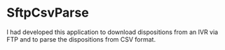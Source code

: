# SftpCsvParse
I had developed this application to download dispositions from an IVR via FTP and to parse the dispositions from CSV format.
